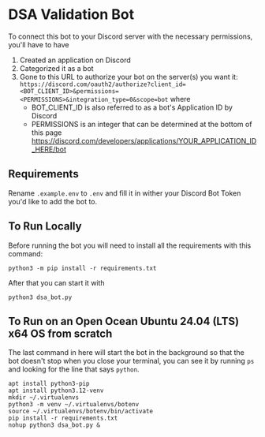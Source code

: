 # DSA Validation Bot

To connect this bot to your Discord server with the necessary permissions, you'll have to have 
1. Created an application on Discord
2. Categorized it as a bot
3. Gone to this URL to authorize your bot on the server(s) you want it: `https://discord.com/oauth2/authorize?client_id=<BOT_CLIENT_ID>&permissions=<PERMISSIONS>&integration_type=0&scope=bot` where
   - BOT_CLIENT_ID is also referred to as a bot's Application ID by Discord
   - PERMISSIONS is an integer that can be determined at the bottom of this page https://discord.com/developers/applications/YOUR_APPLICATION_ID_HERE/bot

## Requirements
Rename `.example.env` to `.env` and fill it in wither your Discord Bot Token you'd like to add the bot to. 

## To Run Locally
Before running the bot you will need to install all the requirements with this command:

```
python3 -m pip install -r requirements.txt
```

After that you can start it with

```
python3 dsa_bot.py
```

## To Run on an Open Ocean Ubuntu 24.04 (LTS) x64 OS from scratch

The last command in here will start the bot in the background so that the bot doesn't stop when you close your terminal, you can see it by running `ps` and looking for the line that says `python`.
```
apt install python3-pip
apt install python3.12-venv
mkdir ~/.virtualenvs
python3 -m venv ~/.virtualenvs/botenv
source ~/.virtualenvs/botenv/bin/activate
pip install -r requirements.txt
nohup python3 dsa_bot.py &
```